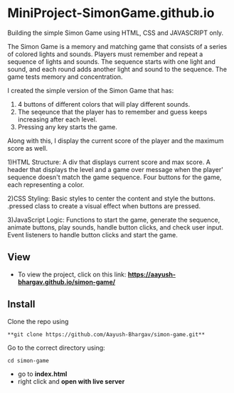# MiniProject-SimonGame.github.io
Building the simple Simon Game using HTML, CSS and JAVASCRIPT only.

The Simon Game is a memory and matching game that consists of a series of colored lights and sounds. Players must remember and repeat a sequence of lights and sounds. The sequence starts with one light and sound, and each round adds another light and sound to the sequence. The game tests memory and concentration.

I created the simple version of the Simon Game that has:
1) 4 buttons of different colors that will play different sounds.
2) The seqeunce that the player has to remember and guess keeps increasing after each level.
3) Pressing any key starts the game.

Along with this, I display the current score of the player and the maximum score as well.

1)HTML Structure:
    A div that displays current score and max score.
    A header that displays the level and a game over message when the player' sequence doesn't match the game sequence.
    Four buttons for the game, each representing a color.

2)CSS Styling:
    Basic styles to center the content and style the buttons.
    .pressed class to create a visual effect when buttons are pressed.

3)JavaScript Logic:
    Functions to start the game, generate the sequence, animate buttons, play sounds, handle button clicks, and check user input.
    Event listeners to handle button clicks and start the game.

## View
- To view the project, click on this link: **https://aayush-bhargav.github.io/simon-game/**

## Install
Clone the repo using
```
**git clone https://github.com/Aayush-Bhargav/simon-game.git**
```
Go to the correct directory using:
```
cd simon-game
```
- go to **index.html**
- right click and **open with live server**

